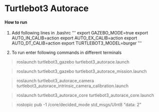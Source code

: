 
# Turtlebot3 Autorace

#### How to run
1. Add following lines in .bashrc
'''
export GAZEBO_MODE=true
export AUTO_IN_CALIB=action
export AUTO_EX_CALIB=action
export AUTO_DT_CALIB=action
export TURTLEBOT3_MODEL=burger
'''


2. To run enter following commands in different terminals

> roslaunch turtlebot3_gazebo turtlebot3_autorace.launch

> roslaunch turtlebot3_gazebo turtlebot3_autorace_mission.launch

> roslaunch turtlebot3_autorace_camera turtlebot3_autorace_intrinsic_camera_calibration.launch

> roslaunch turtlebot3_autorace_core turtlebot3_autorace_core.launch

> rostopic pub -1 /core/decided_mode std_msgs/UInt8 "data: 2"
